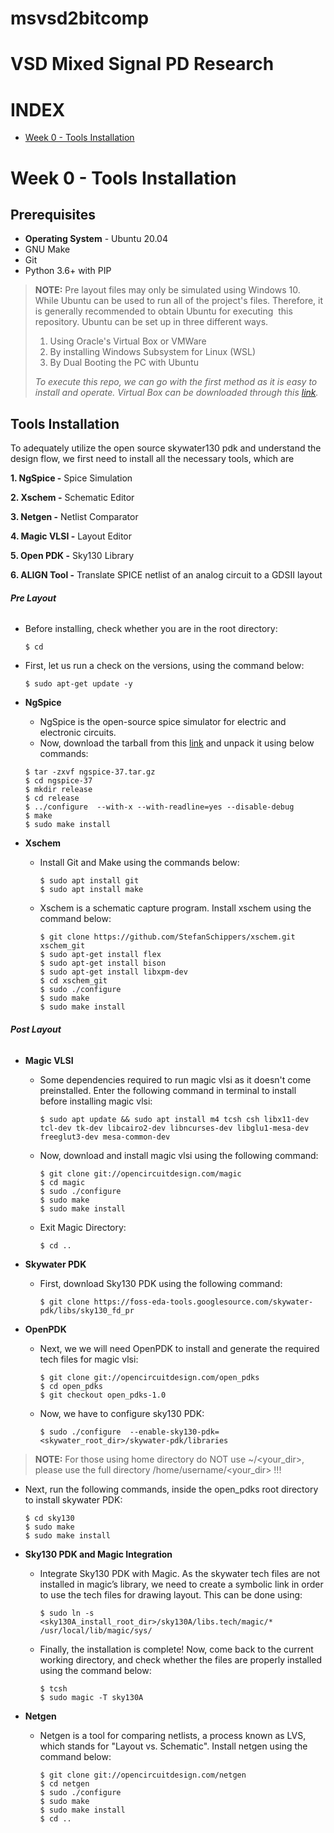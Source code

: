 # msvsd2bitcomp
# VSD Mixed Signal PD Research
# INDEX
* [Week 0 - Tools Installation](#Week-0---Tools-Installation)
# Week 0 - Tools Installation
## **Prerequisites**
* **Operating System** - Ubuntu 20.04
* GNU Make
* Git
* Python 3.6+ with PIP
> **NOTE:** Pre layout files may only be simulated using Windows 10. While Ubuntu can be used to run all of the project's files. Therefore, it is generally recommended to obtain Ubuntu for executing  this repository. Ubuntu can be set up in three different ways.
> 1. Using Oracle's Virtual Box or VMWare
> 2. By installing Windows Subsystem for Linux (WSL)
> 3. By Dual Booting the PC with Ubuntu
> 
> _To execute this repo, we can go with the first method as it is easy to install and operate. Virtual Box can be downloaded through this [link](https://www.virtualbox.org/wiki/Downloads)._

## **Tools Installation**
To adequately utilize the open source skywater130 pdk and understand the design flow, we first need to install all the necessary tools, which are

**1. NgSpice -** Spice Simulation

**2. Xschem -** Schematic Editor

**3. Netgen -** Netlist Comparator

**4. Magic VLSI -** Layout Editor

**5. Open PDK -** Sky130 Library

**6. ALIGN Tool -** Translate SPICE netlist of an analog circuit to a GDSII layout

###### **Pre Layout**
- Before installing, check whether you are in the root directory:
  ```
  $ cd
  ```
- First, let us run a check on the versions, using the command below:
  ```
  $ sudo apt-get update -y
  ```
* **NgSpice**

  - NgSpice is the open-source spice simulator for electric and electronic circuits.
  - Now, download the tarball from this [link](https://sourceforge.net/projects/ngspice/files/ng-spice-rework/old-releases/37/ngspice-37.tar.gz/download) and unpack it using below commands:
  ```
  $ tar -zxvf ngspice-37.tar.gz
  $ cd ngspice-37
  $ mkdir release
  $ cd release
  $ ../configure  --with-x --with-readline=yes --disable-debug
  $ make
  $ sudo make install
  ```
* **Xschem**
  - Install Git and Make using the commands below:
    ```
    $ sudo apt install git
    $ sudo apt install make
    ```
  - Xschem is a schematic capture program. Install xschem using the command below:
    ```
    $ git clone https://github.com/StefanSchippers/xschem.git xschem_git
    $ sudo apt-get install flex
    $ sudo apt-get install bison
    $ sudo apt-get install libxpm-dev
    $ cd xschem_git
    $ sudo ./configure
    $ sudo make
    $ sudo make install
    ```
###### **Post Layout**

* **Magic VLSI**

  - Some dependencies required to run magic vlsi as it doesn't come preinstalled. Enter the following command in terminal to install before installing magic vlsi:
    ```
    $ sudo apt update && sudo apt install m4 tcsh csh libx11-dev tcl-dev tk-dev libcairo2-dev libncurses-dev libglu1-mesa-dev freeglut3-dev mesa-common-dev
    ```
  - Now, download and install magic vlsi using the following command:
    ```
    $ git clone git://opencircuitdesign.com/magic
    $ cd magic    
    $ sudo ./configure
    $ sudo make
    $ sudo make install
    ```
  - Exit Magic Directory:
    ```
    $ cd ..
    ```
* **Skywater PDK**

  - First, download Sky130 PDK using the following command:
    ```
    $ git clone https://foss-eda-tools.googlesource.com/skywater-pdk/libs/sky130_fd_pr
    ```
* **OpenPDK**

  - Next, we we will need OpenPDK to install and generate the required tech files for magic vlsi:
    ```
    $ git clone git://opencircuitdesign.com/open_pdks
    $ cd open_pdks
    $ git checkout open_pdks-1.0
    ```
  - Now, we have to configure sky130 PDK:
    ```
    $ sudo ./configure  --enable-sky130-pdk=<skywater_root_dir>/skywater-pdk/libraries
    ```
> **NOTE:** For those using home directory do NOT use ~/<your_dir>, please use the full directory /home/username/<your_dir> !!!

  - Next, run the following commands, inside the open_pdks root directory to install skywater PDK:
    ```
    $ cd sky130
    $ sudo make
    $ sudo make install
    ```
* **Sky130 PDK and Magic Integration**

  - Integrate Sky130 PDK with Magic. As the skywater tech files are not installed in magic’s library, we need to create a symbolic link in order to use the tech files for drawing layout. This can be done using:
    ```
    $ sudo ln -s <sky130A_install_root_dir>/sky130A/libs.tech/magic/* /usr/local/lib/magic/sys/
    ```
  - Finally, the installation is complete! 
    Now, come back to the current working directory, and check whether the files are properly installed using the command below:
    ```
    $ tcsh
    $ sudo magic -T sky130A
    ```
* **Netgen**

  - Netgen is a tool for comparing netlists, a process known as LVS, which stands for "Layout vs. Schematic". Install netgen using the command below:
    ```
    $ git clone git://opencircuitdesign.com/netgen
    $ cd netgen
    $ sudo ./configure
    $ sudo make
    $ sudo make install
    $ cd ..
    ```
